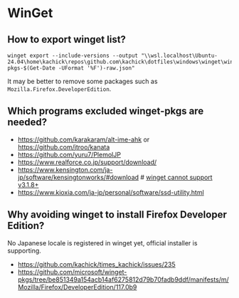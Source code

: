 # WinGet

## How to export winget list?

```pwsh
winget export --include-versions --output "\\wsl.localhost\Ubuntu-24.04\home\kachick\repos\github.com\kachick\dotfiles\windows\winget\winget-pkgs-$(Get-Date -UFormat '%F')-raw.json"
```

It may be better to remove some packages such as `Mozilla.Firefox.DeveloperEdition`.

## Which programs excluded winget-pkgs are needed?

- <https://github.com/karakaram/alt-ime-ahk> or <https://github.com/jtroo/kanata>
- <https://github.com/yuru7/PlemolJP>
- <https://www.realforce.co.jp/support/download/>
- <https://www.kensington.com/ja-jp/software/kensingtonworks/#download> # [winget cannot support v3.1.8+](https://github.com/microsoft/winget-pkgs/pull/136817)
- <https://www.kioxia.com/ja-jp/personal/software/ssd-utility.html>

## Why avoiding winget to install Firefox Developer Edition?

No Japanese locale is registered in winget yet, official installer is supporting.

- <https://github.com/kachick/times_kachick/issues/235>
- <https://github.com/microsoft/winget-pkgs/tree/be851349a154acb14af6275812d79b70fadb9ddf/manifests/m/Mozilla/Firefox/DeveloperEdition/117.0b9>
